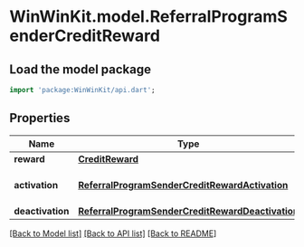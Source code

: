 # WinWinKit.model.ReferralProgramSenderCreditReward

## Load the model package
```dart
import 'package:WinWinKit/api.dart';
```

## Properties
Name | Type | Description | Notes
------------ | ------------- | ------------- | -------------
**reward** | [**CreditReward**](CreditReward.md) | The reward | 
**activation** | [**ReferralProgramSenderCreditRewardActivation**](ReferralProgramSenderCreditRewardActivation.md) | The activation configuration | 
**deactivation** | [**ReferralProgramSenderCreditRewardDeactivation**](ReferralProgramSenderCreditRewardDeactivation.md) |  | 

[[Back to Model list]](../README.md#documentation-for-models) [[Back to API list]](../README.md#documentation-for-api-endpoints) [[Back to README]](../README.md)


